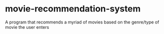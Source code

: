 # movie-recommendation-system
 A program that recommends a myriad of movies based on the genre/type of movie the user enters
